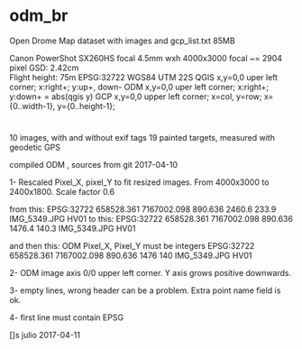 # odm_br
Open Drome Map dataset with images and  gcp_list.txt 85MB

Canon PowerShot SX260HS focal 4.5mm wxh 4000x3000 focal ~= 2904 pixel
GSD: 2.42cm  
Flight height: 75m
EPSG:32722 WGS84 UTM 22S
QGIS x,y=0,0 uper left corner; x:right+; y:up+, down-
ODM x,y=0,0 uper left corner; x:right+; y:down+ = abs(qgis y)
GCP x,y=0,0 upper left corner;  x=col, y=row; x={0..width-1}, y={0..height-1};
#
10 images, with and without exif tags
19 painted targets, measured with geodetic GPS

compiled ODM , sources from git 2017-04-10

1- Rescaled Pixel_X, pixel_Y to fit resized images. From 4000x3000 to 2400x1800. 
Scale factor 0.6

from this:
EPSG:32722
658528.361 7167002.098 890.636 2460.6 233.9 IMG_5349.JPG HV01
to this:
EPSG:32722
658528.361 7167002.098 890.636 1476.4 140.3 IMG_5349.JPG HV01

and then this: ODM Pixel_X, Pixel_Y must be integers
EPSG:32722
658528.361 7167002.098 890.636  1476  140  IMG_5349.JPG HV01


2- ODM image axis 0/0 upper left corner. 
Y axis grows positive downwards.

3- empty lines, wrong header can be a problem. Extra point name field is ok.

4- first line must contain EPSG

[]s
julio
2017-04-11
